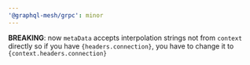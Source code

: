 ```yaml
---
'@graphql-mesh/grpc': minor
---
```


**BREAKING**: now `metaData` accepts interpolation strings not from `context` directly so if you
have `{headers.connection}`, you have to change it to `{context.headers.connection}`
